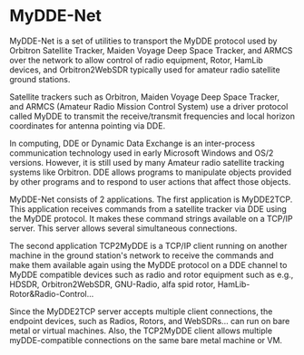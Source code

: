 # MyDDE-Net
MyDDE-Net is a set of utilities to transport the MyDDE protocol used by Orbitron Satellite Tracker, Maiden Voyage Deep Space Tracker, and ARMCS over the network to allow control of radio equipment, Rotor, HamLib devices, and Orbitron2WebSDR typically used for amateur radio satellite ground stations.

Satellite trackers such as Orbitron, Maiden Voyage Deep Space Tracker, and ARMCS (Amateur Radio Mission Control System) use a driver protocol called MyDDE to transmit the receive/transmit frequencies and local horizon coordinates for antenna pointing via DDE.

In computing, DDE or Dynamic Data Exchange is an inter-process communication technology used in early Microsoft Windows and OS/2 versions. However, it is still used by many Amateur radio satellite tracking systems like Orbitron. DDE allows programs to manipulate objects provided by other programs and to respond to user actions that affect those objects.

MyDDE-Net consists of 2 applications. The first application is MyDDE2TCP. This application receives commands from a satellite tracker via DDE using the MyDDE protocol. It makes these command strings available on a TCP/IP server. This server allows several simultaneous connections.

The second application TCP2MyDDE is a TCP/IP client running on another machine in the ground station's network to receive the commands and make them available again using the MyDDE protocol on a DDE channel to MyDDE compatible devices such as radio and rotor equipment such as e.g., HDSDR, Orbitron2WebSDR, GNU-Radio, alfa spid rotor, HamLib-Rotor&Radio-Control...

Since the MyDDE2TCP server accepts multiple client connections, the endpoint devices, such as  Radios, Rotors, and WebSDRs... can run on bare metal or virtual machines. Also, the TCP2MyDDE client allows multiple myDDE-compatible connections on the same bare metal machine or VM.
